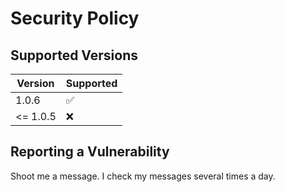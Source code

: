 # Security Policy

## Supported Versions

| Version  | Supported          |
|----------| ------------------ |
| 1.0.6    | :white_check_mark: |
| <= 1.0.5 | :x:                |


## Reporting a Vulnerability

Shoot me a message.
I check my messages several times a day.

